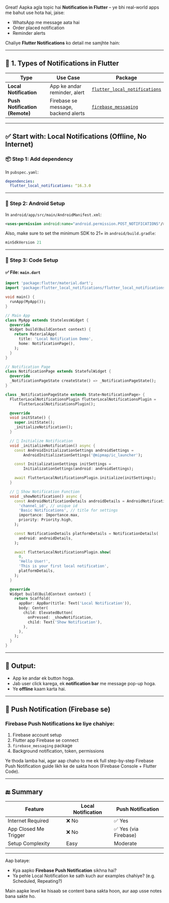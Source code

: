 Great! Aapka agla topic hai **Notification in Flutter** – ye bhi real-world apps me bahut use hota hai, jaise:

* WhatsApp me message aata hai
* Order placed notification
* Reminder alerts

Chaliye **Flutter Notifications** ko detail me samjhte hain:

---

## 🔔 1. Types of Notifications in Flutter

| Type                           | Use Case                            | Package                                                                               |
| ------------------------------ | ----------------------------------- | ------------------------------------------------------------------------------------- |
| **Local Notification**         | App ke andar reminder, alert        | [`flutter_local_notifications`](https://pub.dev/packages/flutter_local_notifications) |
| **Push Notification (Remote)** | Firebase se message, backend alerts | [`firebase_messaging`](https://pub.dev/packages/firebase_messaging)                   |

---

## ✅ Start with: **Local Notifications (Offline, No Internet)**

### 📦 Step 1: Add dependency

In `pubspec.yaml`:

```yaml
dependencies:
  flutter_local_notifications: ^16.3.0
```

---

### 🔧 Step 2: Android Setup

In `android/app/src/main/AndroidManifest.xml`:

```xml
<uses-permission android:name="android.permission.POST_NOTIFICATIONS"/>
```

Also, make sure to set the minimum SDK to 21+ in `android/build.gradle`:

```gradle
minSdkVersion 21
```

---

### 🧠 Step 3: Code Setup

#### ✅ File: `main.dart`

```dart
import 'package:flutter/material.dart';
import 'package:flutter_local_notifications/flutter_local_notifications.dart';

void main() {
  runApp(MyApp());
}

// Main App
class MyApp extends StatelessWidget {
  @override
  Widget build(BuildContext context) {
    return MaterialApp(
      title: 'Local Notification Demo',
      home: NotificationPage(),
    );
  }
}

// Notification Page
class NotificationPage extends StatefulWidget {
  @override
  _NotificationPageState createState() => _NotificationPageState();
}

class _NotificationPageState extends State<NotificationPage> {
  FlutterLocalNotificationsPlugin flutterLocalNotificationsPlugin =
      FlutterLocalNotificationsPlugin();

  @override
  void initState() {
    super.initState();
    _initializeNotification();
  }

  // 🔧 Initialize Notification
  void _initializeNotification() async {
    const AndroidInitializationSettings androidSettings =
        AndroidInitializationSettings('@mipmap/ic_launcher');

    const InitializationSettings initSettings =
        InitializationSettings(android: androidSettings);

    await flutterLocalNotificationsPlugin.initialize(initSettings);
  }

  // 🔔 Show Notification Function
  void _showNotification() async {
    const AndroidNotificationDetails androidDetails = AndroidNotificationDetails(
      'channel_id', // unique id
      'Basic Notifications', // title for settings
      importance: Importance.max,
      priority: Priority.high,
    );

    const NotificationDetails platformDetails = NotificationDetails(
      android: androidDetails,
    );

    await flutterLocalNotificationsPlugin.show(
      0,
      'Hello User!',
      'This is your first local notification',
      platformDetails,
    );
  }

  @override
  Widget build(BuildContext context) {
    return Scaffold(
      appBar: AppBar(title: Text('Local Notification')),
      body: Center(
        child: ElevatedButton(
          onPressed: _showNotification,
          child: Text('Show Notification'),
        ),
      ),
    );
  }
}
```

---

## 📱 Output:

* App ke andar ek button hoga.
* Jab user click karega, ek **notification bar** me message pop-up hoga.
* Ye **offline** kaam karta hai.

---

## 🚀 Push Notification (Firebase se)

### Firebase Push Notifications ke liye chahiye:

1. Firebase account setup
2. Flutter app Firebase se connect
3. `firebase_messaging` package
4. Background notification, token, permissions

Ye thoda lamba hai, agar aap chaho to me ek full step-by-step Firebase Push Notification guide likh ke de sakta hoon (Firebase Console + Flutter Code).

---

## 🔚 Summary

| Feature               | Local Notification | Push Notification    |
| --------------------- | ------------------ | -------------------- |
| Internet Required     | ❌ No               | ✅ Yes                |
| App Closed Me Trigger | ❌ No               | ✅ Yes (via Firebase) |
| Setup Complexity      | Easy               | Moderate             |

---

Aap bataye:

* Kya aapko **Firebase Push Notification** sikhna hai?
* Ya pehle Local Notification ke sath kuch aur examples chahiye? (e.g. Scheduled, Repeating?)

Main aapke level ke hisaab se content bana sakta hoon, aur aap usse notes bana sakte ho.
